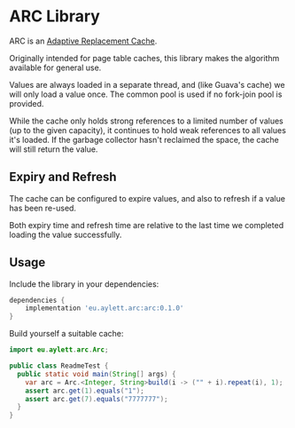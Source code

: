 # ARC Library

ARC is an [Adaptive Replacement Cache](https://en.wikipedia.org/wiki/Adaptive_replacement_cache).

Originally intended for page table caches, this library makes the algorithm available for general use.

Values are always loaded in a separate thread, and (like Guava's cache) we will only load a value once.
The common pool is used if no fork-join pool is provided.

While the cache only holds strong references to a limited number of values (up to the given capacity),
it continues to hold weak references to all values it's loaded.  If the garbage collector hasn't reclaimed the space,
the cache will still return the value.

## Expiry and Refresh

The cache can be configured to expire values, and also to refresh if a value has been re-used.

Both expiry time and refresh time are relative to the last time we completed loading the value successfully.


## Usage

Include the library in your dependencies:

<!-- [[[cog
result = sp.run(
    ["./gradlew", "-q", "printCurrentVersion"],
    capture_output=True,
    text=True,
    check=True
)
version = result.stdout.strip()
cog.outl(f"""```groovy
dependencies {{
    implementation 'eu.aylett.arc:arc:{version}'
}}
```""")
]]] -->
```groovy
dependencies {
    implementation 'eu.aylett.arc:arc:0.1.0'
}
```
<!-- [[[end]]] (sum: 1epXz8ykN+) -->

Build yourself a suitable cache:

<!-- [[[cog
result = sp.run(
    ["./gradlew", "-q", "printReadmeDemo"],
    capture_output=True,
    text=True,
    check=True
)
cog.outl("```java")
cog.outl(result.stdout.strip())
cog.outl("```")
]]] -->
```java
import eu.aylett.arc.Arc;

public class ReadmeTest {
  public static void main(String[] args) {
    var arc = Arc.<Integer, String>build(i -> ("" + i).repeat(i), 1);
    assert arc.get(1).equals("1");
    assert arc.get(7).equals("7777777");
  }
}
```
<!-- [[[end]]] (sum: yvf1RNyXaY) -->
